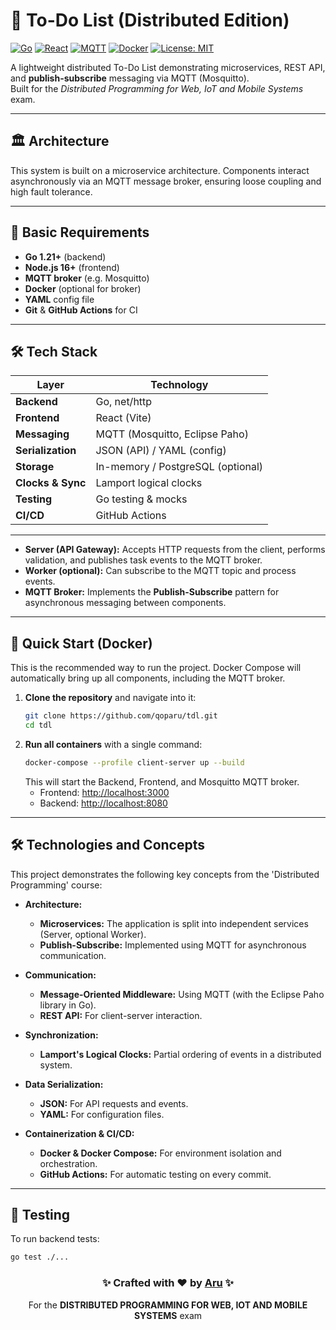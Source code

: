 # 🚀 To-Do List (Distributed Edition)

[![Go](https://img.shields.io/badge/Go-1.21%2B-blue?logo=go)](https://golang.org/)
[![React](https://img.shields.io/badge/React-18-blue?logo=react)](https://reactjs.org/)
[![MQTT](https://img.shields.io/badge/MQTT-Mosquitto-blue?logo=eclipse-mosquitto)](https://mosquitto.org/)
[![Docker](https://img.shields.io/badge/Docker-✓-blue?logo=docker)](https://www.docker.com/)
[![License: MIT](https://img.shields.io/badge/License-MIT-green)](https://opensource.org/licenses/MIT)

A lightweight distributed To-Do List demonstrating microservices, REST API, and **publish-subscribe** messaging via MQTT (Mosquitto).  
Built for the *Distributed Programming for Web, IoT and Mobile Systems* exam.

---

## 🏛️ Architecture

This system is built on a microservice architecture. Components interact asynchronously via an MQTT message broker, ensuring loose coupling and high fault tolerance.

---

## 🎯 Basic Requirements  
- **Go 1.21+** (backend)  
- **Node.js 16+** (frontend)  
- **MQTT broker** (e.g. Mosquitto)  
- **Docker** (optional for broker)  
- **YAML** config file  
- **Git** & **GitHub Actions** for CI  

---

## 🛠️ Tech Stack  

| Layer               | Technology                               |
|---------------------|------------------------------------------|
| **Backend**         | Go, net/http                             |
| **Frontend**        | React (Vite)                             |
| **Messaging**       | MQTT (Mosquitto, Eclipse Paho)           |
| **Serialization**   | JSON (API) / YAML (config)               |
| **Storage**         | In-memory / PostgreSQL (optional)        |
| **Clocks & Sync**   | Lamport logical clocks                   |
| **Testing**         | Go testing & mocks                       |
| **CI/CD**           | GitHub Actions                           |

---

- **Server (API Gateway):** Accepts HTTP requests from the client, performs validation, and publishes task events to the MQTT broker.
- **Worker (optional):** Can subscribe to the MQTT topic and process events.
- **MQTT Broker:** Implements the **Publish-Subscribe** pattern for asynchronous messaging between components.

---

## 🚀 Quick Start (Docker)

This is the recommended way to run the project. Docker Compose will automatically bring up all components, including the MQTT broker.

1.  **Clone the repository** and navigate into it:
    ```bash
    git clone https://github.com/qoparu/tdl.git
    cd tdl
    ```
2.  **Run all containers** with a single command:
    ```bash
    docker-compose --profile client-server up --build
    ```
    This will start the Backend, Frontend, and Mosquitto MQTT broker.
    - Frontend: [http://localhost:3000](http://localhost:3000)
    - Backend: [http://localhost:8080](http://localhost:8080)

---

## 🛠️ Technologies and Concepts

This project demonstrates the following key concepts from the 'Distributed Programming' course:

* **Architecture:**
    * **Microservices:** The application is split into independent services (Server, optional Worker).
    * **Publish-Subscribe:** Implemented using MQTT for asynchronous communication.

* **Communication:**
    * **Message-Oriented Middleware:** Using MQTT (with the Eclipse Paho library in Go).
    * **REST API:** For client-server interaction.

* **Synchronization:**
    * **Lamport's Logical Clocks:** Partial ordering of events in a distributed system.

* **Data Serialization:**
    * **JSON:** For API requests and events.
    * **YAML:** For configuration files.

* **Containerization & CI/CD:**
    * **Docker & Docker Compose:** For environment isolation and orchestration.
    * **GitHub Actions:** For automatic testing on every commit.

---

## 🧪 Testing

To run backend tests:

```bash
go test ./...
```

<div align="center"> <h3>✨ Crafted with ❤️ by <a href="https://github.com/qoparu">Aru</a> ✨</h3> <p>For the <b>DISTRIBUTED PROGRAMMING FOR WEB, IOT AND MOBILE SYSTEMS</b> exam</p> </div>
